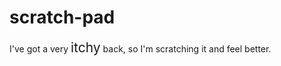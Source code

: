 # scratch-pad


<p>I've got a very <span style="font-size:1.5em;">itchy</span> back, so I'm scratching it and feel better.</p>

